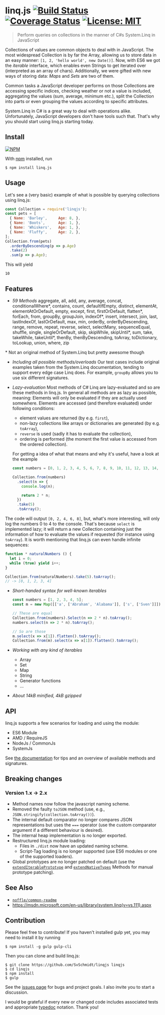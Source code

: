 # linq.js [![Build Status](https://travis-ci.org/SvSchmidt/linqjs.svg?branch=master)](https://travis-ci.org/SvSchmidt/linqjs) [![Coverage Status](https://coveralls.io/repos/github/SvSchmidt/linqjs/badge.svg?branch=master)](https://coveralls.io/github/SvSchmidt/linqjs) [![License: MIT](https://img.shields.io/badge/License-MIT-yellow.svg)](https://opensource.org/licenses/MIT)

> Perform queries on collections in the manner of C#s System.Linq in JavaScript

Collections of values are common objects to deal with in JavaScript. The most widespread Collection is by far the Array, allowing us to store data in an easy manner: `[1, 2, 'hello world', new Date()]`. Now, with ES6 we got the _iterable_ interface, which enables even Strings to get iterated over (interpreted as an array of chars). Additionally, we were gifted with new ways of storing data: _Maps_ and _Sets_ are two of them.

Common tasks a JavaScript developer performs on those Collections are accessing specific indices, checking weather or not a value is included, aggregating the values (sum, average, minimum etc.), split the Collection into parts or even grouping the values according to specific attributes.

System.Linq in C# is a great way to deal with operations alike. Unfortunately, JavaScript developers don't have tools such that. That's why you should start using linq.js starting today.

## Install

[![NPM](https://nodei.co/npm/linq.js.png)](https://npmjs.org/package/linq.js)

With [npm](https://npmjs.org/) installed, run

```
$ npm install linq.js
```

## Usage

Let's see a (very basic) example of what is possible by querying collections using linq.js:

```js
const Collection = require('linqjs');
const pets = [
  { Name: 'Barley',     Age: 8, },
  { Name: 'Boots',      Age: 1, },
  { Name: 'Whiskers',   Age: 1, },
  { Name: 'Fluffy',     Age: 2, },
];
Collection.from(pets)
  .orderByDescending(p => p.Age)
  .take(2)
  .sum(p => p.Age);
```

This will yield

```
10
```

## Features

- *59 Methods*
 aggregate, all, add, any, average, concat, conditionalWhere\*, contains, count, defaultIfEmpty, distinct, elementAt, elementAtOrDefault, empty, except, first, firstOrDefault, flatten\*, forEach, from, groupBy, groupJoin, indexOf\*, insert, intersect, join, last, lastIndexOf, lastOrDefault, max, min, orderBy, orderByDescending, range, remove, repeat, reverse, select, selectMany, sequenceEqual, shuffle, single, singleOrDefault, skip, skipWhile, skipUntil\*, sum, take, takeWhile, takeUntil\*, thenBy, thenByDescending, toArray, toDictionary, toLookup, union, where, zip
 
 \* Not an original method of System.Linq but pretty awesome though

- *Including all possible methods/overloads*
 Our test cases include original examples taken from the System.Linq documentation, tending to support every edge case Linq does. For example, `groupBy` allows you to use six different signatures.

- *Lazy-evaluation*
  Most methods of C# Linq are lazy-evaluated and so are these methods in linq.js.
  In general all methods are as lazy as possible, meaning: Elements will only be evaluated if they are actually used somewhere.
  Elements are accessed (and therefore evaluated) under following conditions:
  - element values are returned (by e.g. `first`),
  - non-lazy collections like arrays or dictionaries are generated (by e.g. `toArray`),
  - `reverse` is used (sadly it has to evaluate the collection),
  - ordering is performed (the moment the first value is accessed from the ordered collection).

  For getting a idea of what that means and why it's useful, have a look at the example

  ```js
  const numbers = [0, 1, 2, 3, 4, 5, 6, 7, 8, 9, 10, 11, 12, 13, 14, 15];

  Collection.from(numbers)
    .select(n => {
      console.log(n);

      return 2 * n;
    })
    .take(5)
    .toArray();
  ```
The code will output `[0, 2, 4, 6, 8]`, but, what's more interesting, will only log the numbers 0 to 4 to the console. That's because `select` is implemented lazy; it will return a new Collection containing just the information of how to evaluate the values if requested (for instance using `toArray`). It is worth mentioning that linq.js can even handle infinite sequences:

  ```js
  function * naturalNumbers () {
    let i = 0;
    while (true) yield i++;
  }

  Collection.from(naturalNumbers).take(5).toArray();
  // -> [0, 1, 2, 3, 4]
  ```

- *Short-handed syntax for well-known iterables*
  ```js
  const numbers = [1, 2, 3, 4, 5];
  const m = new Map([['a', ['Abraham', 'Alabama']], ['s', ['Sven']]]);

  // These are equal
  Collection.from(numbers).Select(n => 2 * n).toArray();
  numbers.select(n => 2 * n).toArray();

  // So are those
  m.select(x => x[1]).flatten().toArray();
  Collection.from(m).select(x => x[1]).flatten().toArray();
  ```

- *Working with any kind of iterables*
  - Array
  - Set
  - Map
  - String
  - Generator functions
  - ...

- *About 14kB minified, 4kB gzipped*

## API

linq.js supports a few scenarios for loading and using the module:
- ES6 Module
- AMD / RequireJS
- NodeJs / CommonJs
- SystemJs

See [the documentation](https://svschmidt.github.io/linqjs/modules/_linq_.html) for tips and an overview of available methods and signatures.

## Breaking changes

### Version 1.x &rarr; 2.x

- Method names now follow the javascript naming scheme.
- Removed the faulty `toJSON` method (use, e.g., `JSON.stringify(collection.toArray())`).
- The internal default comparator no longer compares JSON representations but uses the `===` operator (use the custom comparator argument if a different behaviour is desired).
- The internal heap implementation is no longer exported.
- Restructured linq.js module loading:
  - Files in `./dist` now have an updated naming scheme.
  - Script-Tag loading is no longer supported (use ES6 modules or one of the supported loaders).
- Global prototypes are no longer patched on default (use the [`extendIterablePrototype`](https://svschmidt.github.io/linqjs/modules/_linq_.html#extenditerableprototype) and [`extendNativeTypes`](https://svschmidt.github.io/linqjs/modules/_linq_.html#extendNativeTypes) Methods for manual prototype patching).

## See Also

- [`noffle/common-readme`](https://github.com/noffle/common-readme)
- https://msdn.microsoft.com/en-us/library/system.linq(v=vs.111).aspx

## Contribution
Please feel free to contribute!  If you haven't installed gulp yet, you may need to install it by running
```batch
$ npm install -g gulp gulp-cli
```

Then you can clone and build linq.js:
```batch
$ git clone https://github.com/SvSchmidt/linqjs linqjs
$ cd linqjs
$ npm install
$ gulp
```

See the [issues page](https://github.com/SvSchmidt/linqjs/issues) for bugs and project goals. I also invite you to start a discussion.

I would be grateful if every new or changed code includes associated tests and appropriate [typedoc](http://typedoc.org/) notation. Thank you!
